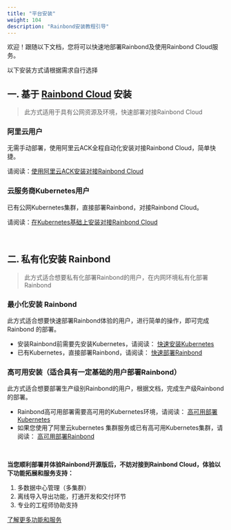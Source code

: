 ```yaml
---
title: "平台安装"
weight: 104
description: "Rainbond安装教程引导"
---
```


欢迎！跟随以下文档，您将可以快速地部署Rainbond及使用Rainbond Cloud服务。

以下安装方式请根据需求自行选择

## 一. 基于 [Rainbond Cloud](/docs/quick-start/rainbond-cloud/) 安装

> 此方式适用于具有公网资源及环境，快速部署对接Rainbond Cloud

### 阿里云用户

无需手动部署，使用阿里云ACK全程自动化安装对接Rainbond Cloud，简单快捷。

请阅读：[使用阿里云ACK安装对接Rainbond Cloud](/docs/user-operations/install/rainbond-cloud/)

### 云服务商Kubernetes用户

已有公网Kubernetes集群，直接部署Rainbond，对接Rainbond Cloud。

请阅读：[在Kubernetes基础上安装对接Rainbond Cloud](/docs/user-operations/install/cloud_install) 

</br>

## 二. 私有化安装 Rainbond

> 此方式适合想要私有化部署Rainbond的用户，在内网环境私有化部署 Rainbond

### 最小化安装 Rainbond

此方式适合想要快速部署Rainbond体验的用户，进行简单的操作，即可完成 Rainbond 的部署。

- 安装Rainbond前需要先安装Kubernetes，请阅读： [快速安装Kubernetes](/docs/user-operations/install/kubernetes-install)    
- 已有Kubernetes，直接部署Rainbond，请阅读： [快速部署Rainbond](/docs/user-operations/install/minimal_install) 


### 高可用安装（适合具有一定基础的用户部署Rainbond）

此方式适合想要部署生产级别Rainbond的用户，根据文档，完成生产级Rainbond的部署。

- Rainbond高可用部署需要高可用的Kubernetes环境，请阅读： [高可用部署Kubernetes](/docs/user-operations/install/kubernetes-install/#kubernetes的高可用安装)
- 如果您使用了阿里云kubernetes 集群服务或已有高可用Kubernetes集群，请阅读： [高可用部署Rainbond](/docs/user-operations/install/install-base-ha)

</br>

**当您顺利部署并体验Rainbond开源版后，不妨对接到Rainbond Cloud，体验以下功能拓展和服务支持：**

1. 多数据中心管理（多集群）
2. 离线导入导出功能，打通开发和交付环节
3. 专业的工程师协助支持   

[了解更多功能和服务](https://cloud.goodrain.com/page/price)


